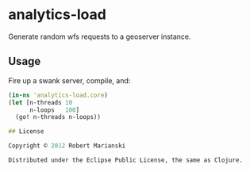 # analytics-load

Generate random wfs requests to a geoserver instance.

## Usage

Fire up a swank server, compile, and:

```clj
(in-ns 'analytics-load.core)
(let [n-threads 10
      n-loops   100]
  (go! n-threads n-loops))

## License

Copyright © 2012 Robert Marianski

Distributed under the Eclipse Public License, the same as Clojure.
